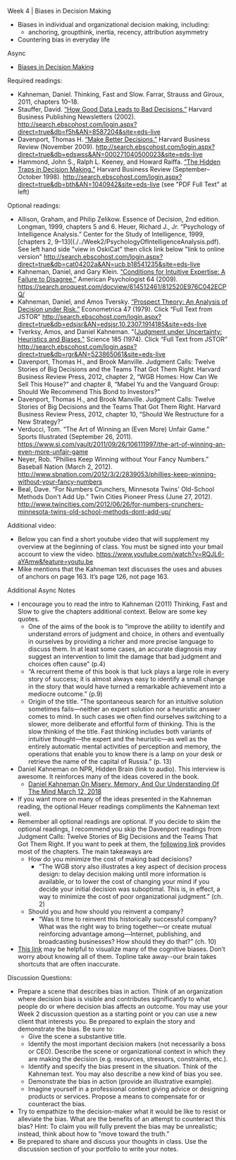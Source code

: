 Week 4 | Biases in Decision Making

* Biases in individual and organizational decision making, including:
  * anchoring, groupthink, inertia, recency, attribution asymmetry
* Countering bias in everyday life


Async
* [Biases in Decision Making](https://learn.datascience.berkeley.edu/ap/courses/266/sections/63f6d138-9c2e-4d9e-b9b1-4d2e70788eaf/coursework/courseModule/657e66fd-3839-43f3-a2e5-79f87b948318)

Required readings:
* Kahneman, Daniel. Thinking, Fast and Slow. Farrar, Strauss and Giroux, 2011, chapters 10–18.
* Stauffer, David. [“How Good Data Leads to Bad Decisions.”](./How_Good_Data_Leads_to_Bad_Decisions.pdf) Harvard Business Publishing Newsletters (2002). http://search.ebscohost.com/login.aspx?direct=true&db=f5h&AN=8587204&site=eds-live
* Davenport, Thomas H. [“Make Better Decisions.”](./Make_Better_Decisions.pdf) Harvard Business Review (November 2009). http://search.ebscohost.com/login.aspx?direct=true&db=edswss&AN=000271040500023&site=eds-live
* Hammond, John S., Ralph L. Keeney, and Howard Raiffa. [“The Hidden Traps in Decision Making.”](./THE_HIDDEN_TRAPS_IN_DECISION_MAKING.pdf) Harvard Business Review (September–October 1998). http://search.ebscohost.com/login.aspx?direct=true&db=bth&AN=1040942&site=eds-live (see "PDF Full Text" at left)

Optional readings:
* Allison, Graham, and Philip Zelikow. Essence of Decision, 2nd edition. Longman, 1999, chapters 5 and 6. 
Heuer, Richard J., Jr. “Psychology of Intelligence Analysis.” Center for the Study of Intelligence, 1999, [chapters 2, 9–13]((./../Week2/PsychologyOfIntelligenceAnalysis.pdf). See left hand side "view in OskiCat" then click link below "link to online version" http://search.ebscohost.com/login.aspx?direct=true&db=cat04202a&AN=ucb.b18541235&site=eds-live
* Kahneman, Daniel, and Gary Klein. [“Conditions for Intuitive Expertise: A Failure to Disagree.”](./Conditions_for_Intuitive_Expertise_A_Failure_to_Disagree.pdf) American Psychologist 64 (2009). https://search.proquest.com/docview/614512461/812520E976C042ECPQ/
* Kahneman, Daniel, and Amos Tversky. [“Prospect Theory: An Analysis of Decision under Risk.”](./Prospect_Theory_An_analysis_of_Decision_under_Risk.pdf) Econometrica 47 (1979). Click “Full Text from JSTOR” http://search.ebscohost.com/login.aspx?direct=true&db=edsjsr&AN=edsjsr.10.2307.1914185&site=eds-live
* Tverksy, Amos, and Daniel Kahneman. "([Judgment under Uncertainty: Heuristics and Biases,"](./Judgment_under_Uncertainty_Heurisgtics_and_Biases.pdf) Science 185 (1974). Click “Full Text from JSTOR” http://search.ebscohost.com/login.aspx?direct=true&db=rgr&AN=523865061&site=eds-live
* Davenport, Thomas H., and Brook Manville. Judgment Calls: Twelve Stories of Big Decisions and the Teams That Got Them Right. Harvard Business Review Press, 2012, chapter 2, “WGB Homes: How Can We Sell This House?” and chapter 8, “Mabel Yu and the Vanguard Group: Should We Recommend This Bond to Investors?”
* Davenport, Thomas H., and Brook Manville. Judgment Calls: Twelve Stories of Big Decisions and the Teams That Got Them Right. Harvard Business Review Press, 2012, chapter 10, “Should We Restructure for a New Strategy?”
* Verducci, Tom. “The Art of Winning an (Even More) Unfair Game.” Sports Illustrated (September 26, 2011). https://www.si.com/vault/2011/09/26/106111997/the-art-of-winning-an-even-more-unfair-game
* Neyer, Rob. “Phillies Keep Winning without Your Fancy Numbers.” Baseball Nation (March 2, 2012). http://www.sbnation.com/2012/3/2/2839053/phillies-keep-winning-without-your-fancy-numbers
* Beal, Dave. “For Numbers Crunchers, Minnesota Twins' Old-School Methods Don't Add Up.” Twin Cities Pioneer Press (June 27, 2012). http://www.twincities.com/2012/06/26/for-numbers-crunchers-minnesota-twins-old-school-methods-dont-add-up/


Additional video:
* Below you can find a short youtube video that will supplement my overview at the beginning of class. You must be signed into your bmail account to view the video. https://www.youtube.com/watch?v=RQJL6-aYAmw&feature=youtu.be
* Mike mentions that the Kahneman text discusses the uses and abuses of anchors on page 163. It’s page 126, not page 163. 

Additional Async Notes
* I encourage you to read the intro to Kahneman (2011) Thinking, Fast and Slow to give the chapters additional context. Below are some key quotes.
  * One of the aims of the book is to “improve the ability to identify and understand errors of judgment and choice, in others and eventually in ourselves by providing a richer and more precise language to discuss them. In at least some cases, an accurate diagnosis may suggest an intervention to limit the damage that bad judgment and choices often cause” (p.4)
  * “A recurrent theme of this book is that luck plays a large role in every story of success; it is almost always easy to identify a small change in the story that would have turned a remarkable achievement into a mediocre outcome.” (p.9)
  * Origin of the title. “The spontaneous search for an intuitive solution sometimes fails—neither an expert solution nor a heuristic answer comes to mind. In such cases we often find ourselves switching to a slower, more deliberate and effortful form of thinking. This is the slow thinking of the title. Fast thinking includes both variants of intuitive thought—the expert and the heuristic—as well as the entirely automatic mental activities of perception and memory, the operations that enable you to know there is a lamp on your desk or retrieve the name of the capital of Russia.” (p. 13)
* Daniel Kahneman on NPR, Hidden Brain (link to audio). This interview is awesome. It reinforces many of the ideas covered in the book. 
  * [Daniel Kahneman On Misery, Memory, And Our Understanding Of The Mind March 12, 2018](https://www.npr.org/2018/03/12/592986190/daniel-kahneman-on-misery-memory-and-our-understanding-of-the-mind)
* If you want more on many of the ideas presented in the Kahneman reading, the optional Heuer readings compliments the Kahneman text well.
* Remember all optional readings are optional. If you decide to skim the optional readings, I recommend you skip the Davenport readings from Judgment Calls: Twelve Stories of Big Decisions and the Teams That Got Them Right. If you want to peek at them, the [following link](https://books.google.com/books?id=H-wtglBZ5wIC&printsec=frontcover&dq=Judgment+calls+:+12+stories+of+big+decisions+and+the+teams+that+got+them+right&hl=en&sa=X&ved=0ahUKEwis1t3K0v7YAhVG5mMKHevMDgkQ6AEIMDAB#v=onepage&q&f=false) provides most of the chapters. The main takeaways are 
  * How do you minimize the cost of making bad decisions?
    * “The WGB story also illustrates a key aspect of decision process design: to delay decision making until more information is available, or to lower the cost of changing your mind if you decide your initial decision was suboptimal. This is, in effect, a way to minimize the cost of poor organizational judgment.” (ch. 2) 
  * Should you and how should you reinvent a company?
    * “Was it time to reinvent this historically successful company? What was the right way to bring together—or create mutual reinforcing advantage among—Internet, publishing, and broadcasting businesses? How should they do that?” (ch. 10)
* [This link](https://www.visualcapitalist.com/wp-content/uploads/2017/09/cognitive-bias-infographic.html) may be helpful to visualize many of the cognitive biases. Don’t worry about knowing all of them. Topline take away--our brain takes shortcuts that are often inaccurate. 

Discussion Questions:
* Prepare a scene that describes bias in action. Think of an organization where decision bias is visible and contributes significantly to what people do or where decision bias affects an outcome. You may use your Week 2 discussion question as a starting point or you can use a new client that interests you. Be prepared to explain the story and demonstrate the bias. Be sure to:
  * Give the scene a substantive title.
  * Identify the most important decision makers (not necessarily a boss or CEO). Describe the scene or organizational context in which they are making the decision (e.g. resources, stressors, constraints, etc.).
  * Identify and specify the bias present in the situation. Think of the Kahneman text. You may also describe a new kind of bias you see.
  * Demonstrate the bias in action (provide an illustrative example).
  * Imagine yourself in a professional context giving advice or designing products or services. Propose a means to compensate for or counteract the bias.
* Try to empathize to the decision-maker what it would be like to resist or alleviate the bias. What are the benefits of an attempt to counteract this bias? Hint: To claim you will fully prevent the bias may be unrealistic; instead, think about how to “move toward the truth.”
* Be prepared to share and discuss your thoughts in class. Use the discussion section of your portfolio to write your notes.

